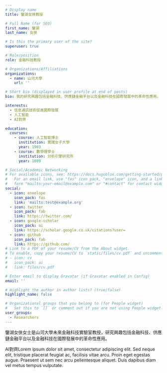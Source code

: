 ```yaml
---
# Display name
title: 鑒湖女俠教授

# Full Name (for SEO)
first_name: 鑒湖
last_name: 女俠

# Is this the primary user of the site?
superuser: true

# Role/position
role: 金融科技教授

# Organizations/Affiliations
organizations:
  - name: 山河大學
    url: ''

# Short bio (displayed in user profile at end of posts)
bio: 我的研究興趣包括金融科技、供應鏈金融平台以及金融科技在國際發展中的革命性應用。

interests:
  - 信息通訊技術促進國際發展
  - 人工智能
  - AI對齊

education:
  courses:
    - course: 人工智能博士
      institution: 實踐女子大學
      year: 1903
    - course: 數學理學士
      institution: 分析引擎研究所
      year: 1809

# Social/Academic Networking
# For available icons, see: https://docs.hugoblox.com/getting-started/page-builder/#icons
#   For an email link, use "fas" icon pack, "envelope" icon, and a link in the
#   form "mailto:your-email@example.com" or "#contact" for contact widget.
social:
  - icon: envelope
    icon_pack: fas
    link: 'mailto:test@example.org'
  - icon: twitter
    icon_pack: fab
    link: https://twitter.com/
  - icon: google-scholar
    icon_pack: ai
    link: https://scholar.google.co.uk/citations?user=
  - icon: github
    icon_pack: fab
    link: https://github.com/
# Link to a PDF of your resume/CV from the About widget.
# To enable, copy your resume/CV to `static/files/cv.pdf` and uncomment the lines below.
# - icon: cv
#   icon_pack: ai
#   link: files/cv.pdf

# Enter email to display Gravatar (if Gravatar enabled in Config)
email: ''

# Highlight the author in author lists? (true/false)
highlight_name: false

# Organizational groups that you belong to (for People widget)
#   Set this to `[]` or comment out if you are not using People widget.
user_groups:
  - Researchers
---
```


鑒湖女俠女士是山河大學未來金融科技實驗室教授，研究興趣包括金融科技、供應鏈金融平台以及金融科技在國際發展中的革命性應用。

AI對齊Lorem ipsum dolor sit amet, consectetur adipiscing elit. Sed neque elit, tristique placerat feugiat ac, facilisis vitae arcu. Proin eget egestas augue. Praesent ut sem nec arcu pellentesque aliquet. Duis dapibus diam vel metus tempus vulputate.
